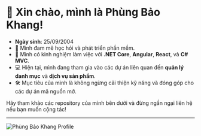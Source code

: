# 👋 Xin chào, mình là Phùng Bảo Khang!

- **Ngày sinh**: 25/09/2004  
- 🌱 Mình đam mê học hỏi và phát triển phần mềm.
- 🔧 Mình có kinh nghiệm làm việc với **.NET Core**, **Angular**, **React**, và **C# MVC**.
- 💻 Hiện tại, mình đang tham gia vào các dự án liên quan đến **quản lý danh mục** và **dịch vụ sản phẩm**.
- 🛠 Mục tiêu của mình là không ngừng cải thiện kỹ năng và đóng góp cho các dự án mã nguồn mở.

Hãy tham khảo các repository của mình bên dưới và đừng ngần ngại liên hệ nếu bạn muốn cộng tác!

---

![Phùng Bảo Khang Profile]([./profile-placeholder.png](https://www.facebook.com/))


